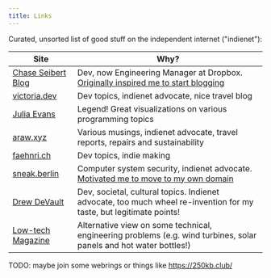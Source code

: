 ```yaml
---
title: Links
---
```


Curated, unsorted list of good stuff on the independent internet ("indienet"):

|Site|Why?|
|---|---|
|[Chase Seibert Blog](https://chase-seibert.github.io/blog/)|Dev, now Engineering Manager at Dropbox. [Originally inspired me to start blogging](https://chase-seibert.github.io/blog/2014/08/01/why-blogging.html)|
|[victoria.dev](https://victoria.dev/)|Dev topics, indienet advocate, nice travel blog|
|[Julia Evans](https://jvns.ca/)|Legend! Great visualizations on various programming topics|
|[araw.xyz](https://araw.xyz/)|Various musings, indienet advocate, travel reports, repairs and sustainability|
|[faehnri.ch](https://faehnri.ch/)|Dev topics, indie making|
|[sneak.berlin](https://sneak.berlin/)|Computer system security, indienet advocate. [Motivated me to move to my own domain](https://sneak.berlin/20201029/stop-emailing-like-a-rube/)|
|[Drew DeVault](https://drewdevault.com/)|Dev, societal, cultural topics. Indienet advocate, too much wheel re-invention for my taste, but legitimate points!|
|[Low-tech Magazine](https://solar.lowtechmagazine.com/)|Alternative view on some technical, engineering problems (e.g. wind turbines, solar panels and hot water bottles!)|

TODO: maybe join some webrings or things like https://250kb.club/

